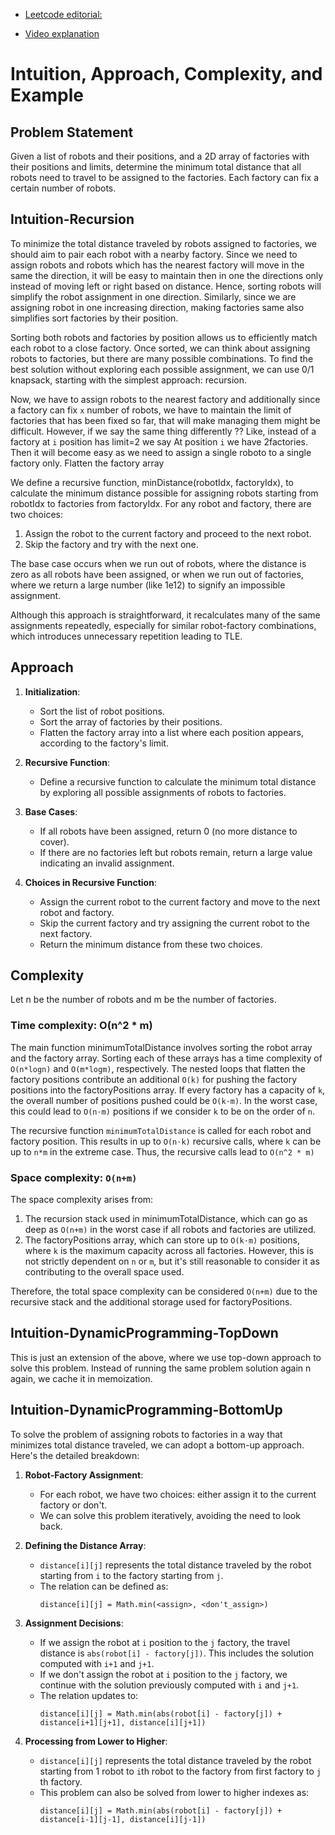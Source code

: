 - [Leetcode editorial: ](https://leetcode.com/problems/minimum-total-distance-traveled/editorial)

- [Video explanation](https://youtu.be/_wxgR1qMvFE)

# Intuition, Approach, Complexity, and Example

## Problem Statement

Given a list of robots and their positions, and a 2D array of factories with their positions and limits, determine the minimum total distance that all robots need to travel to be assigned to the factories.
Each factory can fix a certain number of robots.

## Intuition-Recursion
To minimize the total distance traveled by robots assigned to factories, we should aim to pair each robot with a nearby factory. Since we need to assign robots and robots which has the nearest factory will move in the same the direction,
it will be easy to maintain then in one the directions only instead of moving left or right based on distance. Hence, sorting robots will simplify the robot assignment in one direction.
Similarly, since we are assigning robot in one increasing direction, making factories same also simplifies sort factories by their position.

Sorting both robots and factories by position allows us to efficiently match each robot to a close factory.
Once sorted, we can think about assigning robots to factories, but there are many possible combinations. To find the best solution without exploring each possible assignment, 
we can use 0/1 knapsack, starting with the simplest approach: recursion.

Now, we have to assign robots to the nearest factory and additionally since a factory can fix `x` number of robots,
we have to maintain the limit of factories that has been fixed so far, that will make managing them might be difficult.
However, if we say the same thing differently ?? Like, instead of a factory at `i` position has limit=2 we say  At position `i` we have 2factories. 
Then it will become easy as we need to assign a single roboto to a single factory only. Flatten the factory array

We define a recursive function, minDistance(robotIdx, factoryIdx), to calculate the minimum distance possible for assigning robots starting from robotIdx to factories from factoryIdx.
For any robot and factory, there are two choices:
1. Assign the robot to the current factory and proceed to the next robot.
2. Skip the factory and try with the next one.

The base case occurs when we run out of robots, where the distance is zero as all robots have been assigned, or when we run out of factories, where we return a large number (like 1e12) to signify an impossible assignment.

Although this approach is straightforward, it recalculates many of the same assignments repeatedly, especially for similar robot-factory combinations, which introduces unnecessary repetition leading to TLE.

## Approach

1. **Initialization**:
    - Sort the list of robot positions.
    - Sort the array of factories by their positions.
    - Flatten the factory array into a list where each position appears, according to the factory's limit.

2. **Recursive Function**:
    - Define a recursive function to calculate the minimum total distance by exploring all possible assignments of robots to factories.

3. **Base Cases**:
    - If all robots have been assigned, return 0 (no more distance to cover).
    - If there are no factories left but robots remain, return a large value indicating an invalid assignment.

4. **Choices in Recursive Function**:
    - Assign the current robot to the current factory and move to the next robot and factory.
    - Skip the current factory and try assigning the current robot to the next factory.
    - Return the minimum distance from these two choices.

## Complexity
Let n be the number of robots and m be the number of factories.

### Time complexity: O(n^2 * m)

The main function minimumTotalDistance involves sorting the robot array and the factory array. Sorting each of these arrays has a time complexity of `O(n*logn)` and `O(m*logm)`, respectively.
The nested loops that flatten the factory positions contribute an additional `O(k)` for pushing the factory positions into the factoryPositions array. If every factory has a capacity of `k`, 
the overall number of positions pushed could be `O(k⋅m)`. In the worst case, this could lead to `O(n⋅m)` positions if we consider `k` to be on the order of `n`.

The recursive function `minimumTotalDistance` is called for each robot and factory position. This results in up to `O(n⋅k)` recursive calls, where `k` can be up to `n*m` in the extreme case. Thus, the recursive calls lead to
`O(n^2 * m)`


### Space complexity: `O(n+m)`

The space complexity arises from:
1. The recursion stack used in minimumTotalDistance, which can go as deep as `O(n+m)` in the worst case if all robots and factories are utilized.
2. The factoryPositions array, which can store up to `O(k⋅m)` positions, where `k` is the maximum capacity across all factories. However, this is not strictly dependent on `n` or `m`, but it's still reasonable to consider it as contributing to the overall space used.

Therefore, the total space complexity can be considered `O(n+m)` due to the recursive stack and the additional storage used for factoryPositions.


## Intuition-DynamicProgramming-TopDown
This is just an extension of the above, where we use top-down approach to solve this problem. Instead of running the same problem solution again n again, we cache it in memoization.

## Intuition-DynamicProgramming-BottomUp
To solve the problem of assigning robots to factories in a way that minimizes total distance traveled, we can adopt a bottom-up approach. Here's the detailed breakdown:

1. **Robot-Factory Assignment**:
    - For each robot, we have two choices: either assign it to the current factory or don't.
    - We can solve this problem iteratively, avoiding the need to look back.

2. **Defining the Distance Array**:
    - `distance[i][j]` represents the total distance traveled by the robot starting from `i` to the factory starting from `j`.
    - The relation can be defined as:
      ```
      distance[i][j] = Math.min(<assign>, <don't_assign>)
      ```

3. **Assignment Decisions**:
    - If we assign the robot at `i` position to the `j` factory, the travel distance is `abs(robot[i] - factory[j])`. This includes the solution computed with `i+1` and `j+1`.
    - If we don't assign the robot at `i` position to the `j` factory, we continue with the solution previously computed with `i` and `j+1`.
    - The relation updates to:
      ```
      distance[i][j] = Math.min(abs(robot[i] - factory[j]) + distance[i+1][j+1], distance[i][j+1])
      ```

4. **Processing from Lower to Higher**:
   - `distance[i][j]` represents the total distance traveled by the robot starting from 1 robot to `i`th robot to the factory from first factory to `j` th factory.
   - This problem can also be solved from lower to higher indexes as:
     ```
     distance[i][j] = Math.min(abs(robot[i] - factory[j]) + distance[i-1][j-1], distance[i][j-1])
     ```

